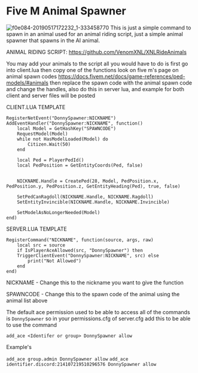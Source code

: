 # Five M Animal Spawner
![f0e084-20190517172232_1-333458770](https://user-images.githubusercontent.com/67527731/178375396-cedc4556-348c-4c0c-8c99-3b5952c0a874.png)
This is just a simple command to spawn in an animal used for an animal riding script, just a simple animal spawner that spawns in the AI animal.

ANIMAL RIDING SCRIPT: https://github.com/VenomXNL/XNLRideAnimals

You may add your animals to the script all you would have to do is first go into client.lua then copy one of the functions look on five m's page on animal spawn codes https://docs.fivem.net/docs/game-references/ped-models/#animals then replace the spawn code with the animal spawn code and change the handles, also do this in server lua, and example for both client and server files will be posted

CLIENT.LUA TEMPLATE
```
RegisterNetEvent("DonnySpawner:NICKNAME")
AddEventHandler("DonnySpawner:NICKNAME", function()
    local Model = GetHashKey("SPAWNCODE")
	RequestModel(Model)
	while not HasModelLoaded(Model) do
		Citizen.Wait(50)
	end

	local Ped = PlayerPedId()
	local PedPosition = GetEntityCoords(Ped, false)


	NICKNAME.Handle = CreatePed(28, Model, PedPosition.x, PedPosition.y, PedPosition.z, GetEntityHeading(Ped), true, false)

	SetPedCanRagdoll(NICKNAME.Handle, NICKNAME.Ragdoll)
	SetEntityInvincible(NICKNAME.Handle, NICKNAME.Invincible)

	SetModelAsNoLongerNeeded(Model)
end)
```
SERVER.LUA TEMPLATE
```
RegisterCommand("NICKNAME", function(source, args, raw)
    local src = source
    if IsPlayerAceAllowed(src, "DonnySpawner") then
    TriggerClientEvent("DonnySpawner:NICKNAME", src) else
        print("Not Allowed")
    end
end)
```


NICKNAME - Change this to the nickname you want to give the function

SPAWNCODE - Change this to the spawn code of the animal using the animal list above


The default ace permission used to be able to access all of the commands is `DonnySpawner`
so in your permissions.cfg of server.cfg add this to be able to use the command

`add_ace <Identifer or group> DonnySpawner allow`

Example's

`add_ace group.admin DonnySpawner allow`
`add_ace identifier.discord:214107219510296576 DonnySpawner allow`
